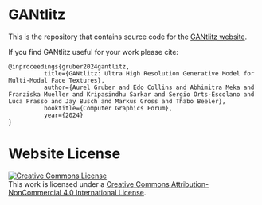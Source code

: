 # GANtlitz

This is the repository that contains source code for the [GANtlitz website](https://syntec-research.github.io/GANtlitz/).

If you find GANtlitz useful for your work please cite:
```
@inproceedings{gruber2024gantlitz,
          title={GANtlitz: Ultra High Resolution Generative Model for Multi-Modal Face Textures},
          author={Aurel Gruber and Edo Collins and Abhimitra Meka and Franziska Mueller and Kripasindhu Sarkar and Sergio Orts-Escolano and Luca Prasso and Jay Busch and Markus Gross and Thabo Beeler},
          booktitle={Computer Graphics Forum},
          year={2024}
}
```

# Website License
<a rel="license" href="https://creativecommons.org/licenses/by-nc/4.0/"><img alt="Creative Commons License" style="border-width:0" src="https://i.creativecommons.org/l/by-nc/4.0/88x31.png" /></a><br />This work is licensed under a <a rel="license" href="https://creativecommons.org/licenses/by-nc/4.0/">Creative Commons Attribution-NonCommercial 4.0 International License</a>.